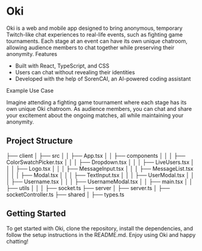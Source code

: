 # Oki

Oki is a web and mobile app designed to bring anonymous, temporary Twitch-like chat experiences to real-life events, such as fighting game tournaments. Each stage at an event can have its own unique chatroom, allowing audience members to chat together while preserving their anonymity.
Features

* Built with React, TypeScript, and CSS
* Users can chat without revealing their identities
* Developed with the help of SorenCAI, an AI-powered coding assistant

Example Use Case

Imagine attending a fighting game tournament where each stage has its own unique Oki chatroom. As audience members, you can chat and share your excitement about the ongoing matches, all while maintaining your anonymity.

## Project Structure
├── client
│   ├── src
│   │   ├── App.tsx
│   │   ├── components
│   │   │   ├── ColorSwatchPicker.tsx
│   │   │   ├── Dropdown.tsx
│   │   │   ├── LiveUsers.tsx
│   │   │   ├── Logo.tsx
│   │   │   ├── MessageInput.tsx
│   │   │   ├── MessageList.tsx
│   │   │   ├── Modal.tsx
│   │   │   ├── TextInput.tsx
│   │   │   ├── UserModal.tsx
│   │   │   ├── Username.tsx
│   │   │   ├── UsernameModal.tsx
│   │   ├── main.tsx
│   │   ├── utils
│   │   │   ├── socket.ts
├── server
│   ├── server.ts
│   ├── socketController.ts
├── shared
│   ├── types.ts

## Getting Started

To get started with Oki, clone the repository, install the dependencies, and follow the setup instructions in the README.md. Enjoy using Oki and happy chatting!
